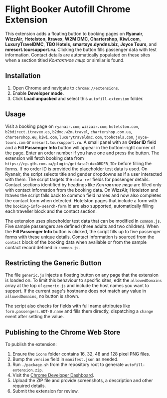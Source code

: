 # Flight Booker Autofill Chrome Extension



This extension adds a floating button to booking pages on **Ryanair**, **WizzAir**, **Hotelston**, **Itravex**, **W2M DMC**, **Chartershop**, **Kiwi.com**, **LuxuryTravelDMC**, **TBO Hotels**, **smartsys.dyndns.biz**, **Joyce Tours**, and **mresort.toursupport.ru**. Clicking the button fills passenger data with test information. Contact details are automatically populated on these sites when a section titled *Контактное лицо* or similar is found.



## Installation
1. Open Chrome and navigate to `chrome://extensions`.
2. Enable **Developer mode**.
3. Click **Load unpacked** and select this `autofill-extension` folder.

## Usage

Visit a booking page on `ryanair.com`, `wizzair.com`, `hotelston.com`, `b2bdirect.itravex.es`, `b2dmc.w2m.travel`, `chartershop.com.ua`, `chartershop.eu`, `kiwi.com`, `luxurytraveldmc.com`, `tbohotels.com`, `joyce-tours.com` or `mresort.toursupport.ru`. A small panel with an **Order ID** field and a **Fill Passenger Info** button will appear in the bottom-right corner of the page. Enter an order number if you have one and press the button. The extension will fetch booking data from `https://cp.gth.com.ua/plugin/getdata?id=<ORDER_ID>` before filling the forms. If no order ID is provided the placeholder test data is used. On Ryanair, the script selects title and gender dropdowns as if a user interacted with them. The script targets the `data-ref` fields for passenger details. Contact sections identified by headings like *Контактное лицо* are filled only with contact information from the booking data. On WizzAir, Hotelston and Itravex the script falls back to common field names and now also completes the contact form when detected. Hotelston pages that include a form with the `booking-info-search-form` id are also supported, automatically filling each traveller block and the contact section.


The extension uses placeholder test data that can be modified in `common.js`.
Five sample passengers are defined (three adults and two children). When the
**Fill Passenger Info** button is clicked, the script fills up to five passenger
forms with these unique details. Contact information is sourced from the
`contact` block of the booking data when available or from the sample contact
record defined in `common.js`.

## Restricting the Generic Button
The file `generic.js` injects a floating button on any page that the extension
is loaded on. To limit this behaviour to specific sites, edit the
`allowedDomains` array at the top of `generic.js` and include the host names you
want to support. If the current page's hostname does not match any value in
`allowedDomains`, no button is shown.

The script also checks for fields with full name attributes like
`form.passengers.ADT-0.name` and fills them directly, dispatching a `change`
event after setting the value.

## Publishing to the Chrome Web Store

To publish the extension:

1. Ensure the `icons` folder contains 16, 32, 48 and 128 pixel PNG files.
2. Bump the `version` field in `manifest.json` as needed.
3. Run `./package.sh` from the repository root to generate `autofill-extension.zip`.
4. Visit the [Chrome Developer Dashboard](https://chrome.google.com/webstore/developer/dashboard).
5. Upload the ZIP file and provide screenshots, a description and other required details.
6. Submit the extension for review.
